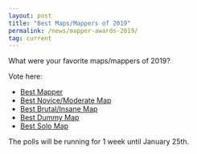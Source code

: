 ```yaml
---
layout: post
title: "Best Maps/Mappers of 2019"
permalink: /news/mapper-awards-2019/
tag: current
---
```


What were your favorite maps/mappers of 2019?

Vote here:

- [Best Mapper](https://forum.ddnet.tw/viewtopic.php?f=94&t=6890)
- [Best Novice/Moderate Map](https://forum.ddnet.tw/viewtopic.php?f=94&t=6891)
- [Best Brutal/Insane Map](https://forum.ddnet.tw/viewtopic.php?f=94&t=6892)
- [Best Dummy Map](https://forum.ddnet.tw/viewtopic.php?f=94&t=6893)
- [Best Solo Map](https://forum.ddnet.tw/viewtopic.php?f=94&t=6894)

The polls will be running for 1 week until January 25th.

